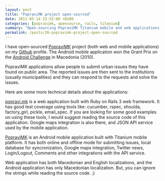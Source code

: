 ```yaml
---
layout: post
title: "PopraviMK project open-sourced"
date: 2011-05-14 22:52:00 +0200
categories: [popravimk, opensource, rails, titanium]
summary: "Open-sourcing PopraviMK Titanium mobile and web applications."
permalink: /posts/26-popravimk-project-open-sourced
---
```


I have open-sourced [PopraviMK](http://popravi.mk/ "PopraviMK official site") project (both web and mobile applications) on my [Github](https://github.com/dalibor "Dalibor Nasevic's Github profile") profile. The Android mobile application won the Grant Prix on the [Android Challenge](/posts/15-grand-prix-on-vip-android-challenge-with-popravimk "PopraviMK Android Grand Prix") in Macedonia (2010).

PopraviMK applications allow people to submit urban issues they have found on public area. The reported issues are then sent to the institutions (usually municipalities) and they can respond to the requests and solve the issues.

Here are some more technical details about the applications:

[popravi.mk](https://github.com/dalibor/popravi.mk "popravi.mk source code at Github") is a web application built with Ruby on Rails 3 web framework. It has good test coverage using tools like: cucumber, rspec, shoulda, factory\_girl, pickle, email\_spec. If you are looking for some good examples on using these tools, I would suggest reading the source code of this application. Google maps integration is also there, and JSON API service used by the mobile application.

[PopraviMK](https://github.com/dalibor/PopraviMK "PopraviMK source code at Github") is an Android mobile application built with Titanium mobile platform. It has both online and offline mode for submitting issues, local database for syncronization, Google maps integration, Twitter news, Login/Logout, Comments and other integrations with the API service.

Web application has both Macedonian and English localizations, and the Android application has only Macedonian localization. But, you can ignore the strings while reading the source code. ;)
